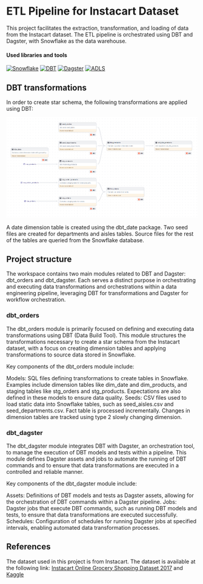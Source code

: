 # ETL Pipeline for Instacart Dataset
This project facilitates the extraction, transformation, and loading of data from the Instacart dataset. The ETL pipeline is orchestrated using DBT and Dagster, with Snowflake as the data warehouse.

#### Used libraries and tools
[![Snowflake][Snowflake]][Snowflake-url] [![DBT][DBT]][DBT-url] [![Dagster][Dagster]][Dagster-url] [![ADLS][ADLS]][ADLS-url]

## DBT transformations
In order to create star schema, the following transformations are applied using DBT:

![Dagster Image](./assets/dagster.png)

A date dimension table is created using the dbt_date package. Two seed files are created for departments and aisles tables. Source files for the rest of the tables are queried from the Snowflake database.

## Project structure
The workspace contains two main modules related to DBT and Dagster: dbt_orders and dbt_dagster. Each serves a distinct purpose in orchestrating and executing data transformations and orchestrations within a data engineering pipeline, leveraging DBT for transformations and Dagster for workflow orchestration.

### dbt_orders
The dbt_orders module is primarily focused on defining and executing data transformations using DBT (Data Build Tool). This module structures the transformations necessary to create a star schema from the Instacart dataset, with a focus on creating dimension tables and applying transformations to source data stored in Snowflake.

Key components of the dbt_orders module include:

Models: SQL files defining transformations to create tables in Snowflake. Examples include dimension tables like dim_date and dim_products, and staging tables like stg_orders and stg_products. Expectations are also defined in these models to ensure data quality.
Seeds: CSV files used to load static data into Snowflake tables, such as seed_aisles.csv and seed_departments.csv.
Fact table is processed incrementally. Changes in dimension tables are tracked using type 2 slowly changing dimension.

### dbt_dagster
The dbt_dagster module integrates DBT with Dagster, an orchestration tool, to manage the execution of DBT models and tests within a pipeline. This module defines Dagster assets and jobs to automate the running of DBT commands and to ensure that data transformations are executed in a controlled and reliable manner.

Key components of the dbt_dagster module include:

Assets: Definitions of DBT models and tests as Dagster assets, allowing for the orchestration of DBT commands within a Dagster pipeline.
Jobs: Dagster jobs that execute DBT commands, such as running DBT models and tests, to ensure that data transformations are executed successfully.
Schedules: Configuration of schedules for running Dagster jobs at specified intervals, enabling automated data transformation processes.


## References
The dataset used in this project is from Instacart. The dataset is available at the following link: [Instacart Online Grocery Shopping Dataset 2017](https://www.instacart.com/datasets/grocery-shopping-2017) and [Kaggle](https://www.kaggle.com/c/instacart-market-basket-analysis/data?select=departments.csv.zip)



<!-- MARKDOWN LINKS & IMAGES -->
[Snowflake]: https://img.shields.io/badge/Snowflake-000000?style=for-the-badge&logo=snowflake
[Snowflake-url]: https://www.snowflake.com/

[DBT]: https://img.shields.io/badge/DBT-000000?style=for-the-badge&logo=dbt
[DBT-url]: https://www.getdbt.com/

[Dagster]: https://img.shields.io/badge/Dagster-000000?style=for-the-badge&logo=dagster
[Dagster-url]: https://dagster.io/

[ADLS]: https://img.shields.io/badge/Azure%20Data%20Lake%20Storage-000000?style=for-the-badge&logo=microsoft-azure
[ADLS-url]: https://azure.microsoft.com/en-us/services/storage/data-lake-storage/